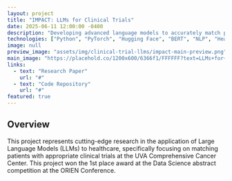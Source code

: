 ```yaml
---
layout: project
title: "IMPACT: LLMs for Clinical Trials"
date: 2025-06-11 12:00:00 -0400
description: "Developing advanced language models to accurately match patients with clinical trials at the UVA Cancer Center."
technologies: ["Python", "PyTorch", "Hugging Face", "BERT", "NLP", "Healthcare AI"]
image: null
preview_image: "assets/img/clinical-trial-llms/impact-main-preview.png"
main_image: "https://placehold.co/1200x600/6366f1/FFFFFF?text=LLMs+for+Clinical+Trials"
links:
  - text: "Research Paper"
    url: "#"
  - text: "Code Repository"
    url: "#"
featured: true
---
```


## Overview

This project represents cutting-edge research in the application of Large Language Models (LLMs) to healthcare, specifically focusing on matching patients with appropriate clinical trials at the UVA Comprehensive Cancer Center. This project won the 1st place award at the Data Science abstract competition at the ORIEN Conference.
